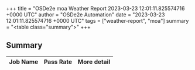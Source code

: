 +++
title = "OSDe2e moa Weather Report 2023-03-23 12:01:11.825574716 +0000 UTC"
author = "OSDe2e Automation"
date = "2023-03-23 12:01:11.825574716 +0000 UTC"
tags = ["weather-report", "moa"]
summary = "<table class=\"summary\"></table>"
+++
## Summary

| Job Name | Pass Rate | More detail |
|----------|-----------|-------------|




